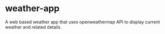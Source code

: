 # weather-app
A web based weather app that uses openweathermap API to display current weather and related details.
